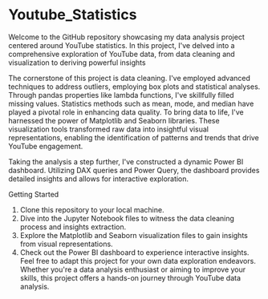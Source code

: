 # Youtube_Statistics

Welcome to the GitHub repository showcasing my data analysis project centered around YouTube statistics. In this project, I've delved into a comprehensive exploration of YouTube data, from data cleaning and visualization to deriving powerful insights

The cornerstone of this project is data cleaning. I've employed advanced techniques to address outliers, employing box plots and statistical analyses. Through pandas properties like lambda functions, I've skillfully filled missing values. Statistics methods such as mean, mode, and median have played a pivotal role in enhancing data quality. To bring data to life, I've harnessed the power of Matplotlib and Seaborn libraries. These visualization tools transformed raw data into insightful visual representations, enabling the identification of patterns and trends that drive YouTube engagement.

Taking the analysis a step further, I've constructed a dynamic Power BI dashboard. Utilizing DAX queries and Power Query, the dashboard provides detailed insights and allows for interactive exploration.

Getting Started
1. Clone this repository to your local machine.
2. Dive into the Jupyter Notebook files to witness the data cleaning process and insights extraction.
3. Explore the Matplotlib and Seaborn visualization files to gain insights from visual representations.
4. Check out the Power BI dashboard to experience interactive insights.
Feel free to adapt this project for your own data exploration endeavors. Whether you're a data analysis enthusiast or aiming to improve your skills, this project offers a hands-on journey through YouTube data analysis.
